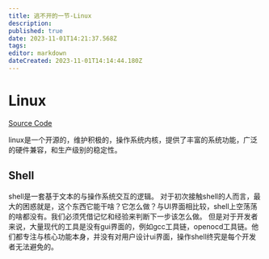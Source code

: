 ```yaml
---
title: 逃不开的一节-Linux
description: 
published: true
date: 2023-11-01T14:21:37.568Z
tags: 
editor: markdown
dateCreated: 2023-11-01T14:14:44.180Z
---
```


# Linux
[Source Code](https://www.kernel.org/)

linux是一个开源的，维护积极的，操作系统内核，提供了丰富的系统功能，广泛的硬件兼容，和生产级别的稳定性。
## Shell
shell是一套基于文本的与操作系统交互的逻辑。
对于初次接触shell的人而言，最大的困惑就是，这个东西它能干啥？它怎么做？与UI界面相比较，shell上空荡荡的啥都没有。我们必须凭借记忆和经验来判断下一步该怎么做。
但是对于开发者来说，大量现代的工具是没有gui界面的，例如gcc工具链，openocd工具链。他们都专注与核心功能本身，并没有对用户设计ui界面，操作shell终究是每个开发者无法避免的。